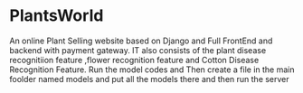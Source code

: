 # PlantsWorld

An online Plant Selling website based on Django and Full FrontEnd and backend with payment gateway.
IT also consists of the plant disease recognitiion feature ,flower recognition feature and Cotton Disease Recognition Feature.
Run the model codes and Then create a file in the main foolder named models and put all the models there and then run the server

